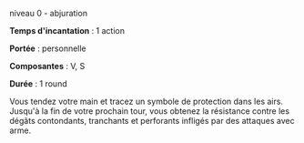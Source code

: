 niveau 0 - abjuration

**Temps d'incantation** : 1 action

**Portée** : personnelle

**Composantes** : V, S

**Durée** : 1 round

Vous tendez votre main et tracez un symbole de protection dans les airs. Jusqu'à la fin de votre prochain tour, vous obtenez la résistance contre les dégâts contondants, tranchants et perforants infligés par des attaques avec arme.